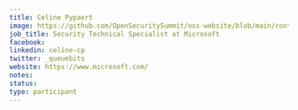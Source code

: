 ```yaml
---
title: Celine Pypaert
image: https://github.com/OpenSecuritySummit/oss-website/blob/main/content/participant/images/celine.jpg?raw=true
job_title: Security Technical Specialist at Microsoft
facebook:
linkedin: celine-cp
twitter: _queuebits
website: https://www.microsoft.com/
notes:
status: 
type: participant
---
```

